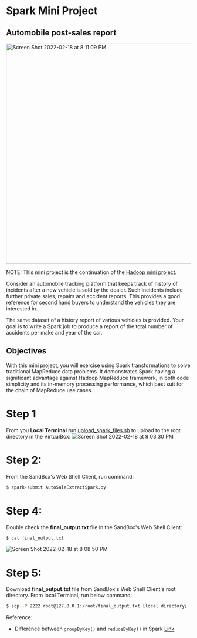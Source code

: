 # Spark Mini Project
## Automobile post-sales report

<img width="600" alt="Screen Shot 2022-02-18 at 8 11 09 PM" src="https://user-images.githubusercontent.com/70767722/154779887-6610640a-577c-4d17-80fc-ab1d465224e9.png">

NOTE: This mini project is the continuation of the [Hadoop mini project](https://github.com/Andy-Pham-72/hadoop-mini-project).

Consider an automobile tracking platform that keeps track of history of incidents after a new vehicle is sold by the dealer. Such incidents include further private sales, repairs and accident reports. This provides a good reference for second hand buyers to understand the vehicles they are interested in.

The same dataset of a history report of various vehicles is provided. Your goal is to write a Spark job to produce a report of the total number of accidents per make and year of the car.

## Objectives

With this mini project, you will exercise using Spark transformations to solve traditional MapReduce data problems. It demonstrates Spark having a significant advantage against Hadoop MapReduce framework, in both code simplicity and its in-memory processing performance, which best suit for the chain of MapReduce use cases.

# Step 1
From you **Local Terminal** run [upload_spark_files.sh](https://github.com/Andy-Pham-72/spark-mini-project/blob/master/upload_spark_files.sh) to upload to the root directory in the VirtualBox:
![Screen Shot 2022-02-18 at 8 03 30 PM](https://user-images.githubusercontent.com/70767722/154779910-00bd1418-90c6-49f6-9384-3f8cb90d13d5.png)


# Step 2:
From the SandBox's Web Shell Client, run command:
```bash
$ spark-submit AutoSaleExtractSpark.py
```

# Step 4:
Double check the **final_output.txt** file in the SandBox's Web Shell Client:
```bash
$ cat final_output.txt
```
![Screen Shot 2022-02-18 at 8 08 50 PM](https://user-images.githubusercontent.com/70767722/154779913-47961896-27df-4177-b0aa-04dfbfd0c8b9.png)

# Step 5:
Download **final_output.txt** file from SandBox's Web Shell Client's root directory. From local Terminal, run below command:
```bash
$ scp -P 2222 root@127.0.0.1:/root/final_output.txt [local directory]
```


Reference:
- Difference between `groupByKey()` and `reduceByKey()` in Spark [Link](https://www.hadoopinrealworld.com/what-is-the-difference-between-groupbykey-and-reducebykey-in-spark/)